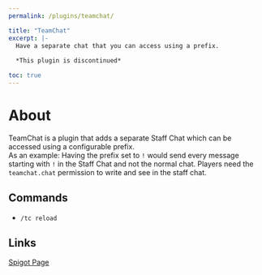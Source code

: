 ```yaml
---
permalink: /plugins/teamchat/

title: "TeamChat"
excerpt: |-
  Have a separate chat that you can access using a prefix.
  
  *This plugin is discontinued*

toc: true
---
```


# About
TeamChat is a plugin that adds a separate Staff Chat which can be accessed using a configurable prefix.  
As an example: Having the prefix set to `!` would send every message starting with `!` in the Staff Chat and not the normal chat. Players need the `teamchat.chat` permission to write and see in the staff chat.

## Commands
- `/tc reload`

## Links

[<i class="fas fa-faucet"></i> Spigot Page](https://www.spigotmc.org/resources/38267)